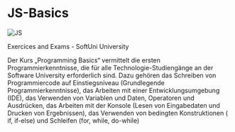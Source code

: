 # JS-Basics

![JS](https://user-images.githubusercontent.com/108054083/230743200-f5164fe4-3aa3-45a6-b09f-2e1479f5ec76.png)


Exercices and Exams - SoftUni University

Der Kurs „Programming Basics“ vermittelt die ersten Programmierkenntnisse, die für alle Technologie-Studiengänge an der Software University erforderlich sind. Dazu gehören das Schreiben von Programmiercode auf Einstiegsniveau (Grundlegende Programmierkenntnisse), das Arbeiten mit einer Entwicklungsumgebung (IDE), das Verwenden von Variablen und Daten, Operatoren und Ausdrücken, das Arbeiten mit der Konsole (Lesen von Eingabedaten und Drucken von Ergebnissen), das Verwenden von bedingten Konstruktionen ( if, if-else) und Schleifen (for, while, do-while)
